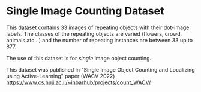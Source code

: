 # Single Image Counting Dataset

This dataset contains 33 images of repeating objects with their dot-image labels.
The classes of the repeating objects are varied (flowers, crowd, animals atc...) and the number of repeating instances are between 33 up to 877.

The use of this dataset is for *single* image object counting.

This dataset was published in "Single Image Object Counting and Localizing using Active-Learning" paper (WACV 2022)
https://www.cs.huji.ac.il/~inbarhub/projects/count_WACV/

